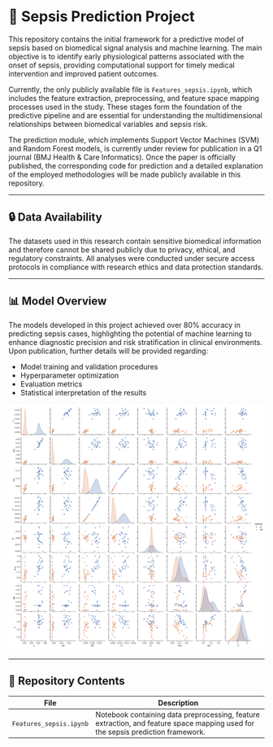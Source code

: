 # 🧠 Sepsis Prediction Project

This repository contains the initial framework for a predictive model of sepsis based on biomedical signal analysis and machine learning. The main objective is to identify early physiological patterns associated with the onset of sepsis, providing computational support for timely medical intervention and improved patient outcomes.

Currently, the only publicly available file is `Features_sepsis.ipynb`, which includes the feature extraction, preprocessing, and feature space mapping processes used in the study. These stages form the foundation of the predictive pipeline and are essential for understanding the multidimensional relationships between biomedical variables and sepsis risk.

The prediction module, which implements Support Vector Machines (SVM) and Random Forest models, is currently under review for publication in a Q1 journal (BMJ Health & Care Informatics). Once the paper is officially published, the corresponding code for prediction and a detailed explanation of the employed methodologies will be made publicly available in this repository.

---

## 🔒 Data Availability
The datasets used in this research contain sensitive biomedical information and therefore cannot be shared publicly due to privacy, ethical, and regulatory constraints. All analyses were conducted under secure access protocols in compliance with research ethics and data protection standards.

---

## 📊 Model Overview
The models developed in this project achieved over 80% accuracy in predicting sepsis cases, highlighting the potential of machine learning to enhance diagnostic precision and risk stratification in clinical environments.  
Upon publication, further details will be provided regarding:
- Model training and validation procedures  
- Hyperparameter optimization  
- Evaluation metrics  
- Statistical interpretation of the results

<p align="center">
  <img src="Sepsis.svg" alt="Feature Mapping" width="700">
</p>

---

## 🧩 Repository Contents
| File | Description |
|------|--------------|
| `Features_sepsis.ipynb` | Notebook containing data preprocessing, feature extraction, and feature space mapping used for the sepsis prediction framework. |
